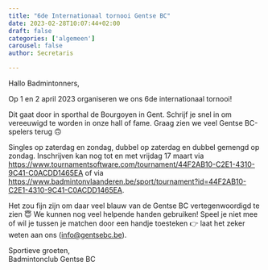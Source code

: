 ```yaml
---
title: "6de Internationaal tornooi Gentse BC"
date: 2023-02-28T10:07:44+02:00
draft: false
categories: ['algemeen']
carousel: false
author: Secretaris

---
```



Hallo Badmintonners,

Op 1 en 2 april 2023 organiseren we ons 6de internationaal tornooi!

Dit gaat door in sporthal de Bourgoyen in Gent.
Schrijf je snel in om vereeuwigd te worden in onze hall of fame.
Graag zien we veel Gentse BC-spelers terug 🙃

Singles op zaterdag en zondag, dubbel op zaterdag en dubbel gemengd op zondag. 
Inschrijven kan nog  tot en met vrijdag 17 maart via https://www.tournamentsoftware.com/tournament/44F2AB10-C2E1-4310-9C41-C0ACDD1465EA of via https://www.badmintonvlaanderen.be/sport/tournament?id=44F2AB10-C2E1-4310-9C41-C0ACDD1465EA.

Het zou fijn zijn om daar veel blauw van de Gentse BC vertegenwoordigd te zien 😇
We kunnen nog veel helpende handen gebruiken! Speel je niet mee of wil je tussen je matchen door een handje toesteken 👉 laat het zeker weten aan ons (info@gentsebc.be).


Sportieve groeten,<br>
Badmintonclub Gentse BC